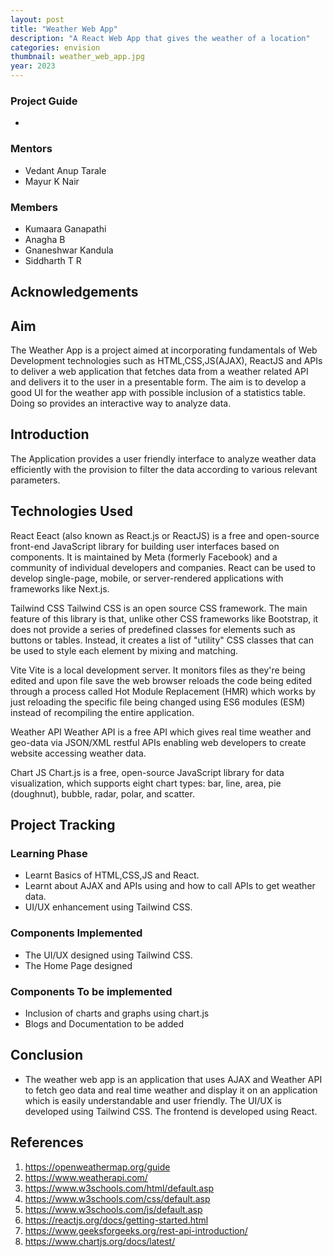 ```yaml
---
layout: post
title: "Weather Web App"
description: "A React Web App that gives the weather of a location"
categories: envision
thumbnail: weather_web_app.jpg
year: 2023
---
```


### Project Guide

- 

### Mentors

- Vedant Anup Tarale
- Mayur K Nair

### Members

- Kumaara Ganapathi
- Anagha B
- Gnaneshwar Kandula
- Siddharth T R

## Acknowledgements



## Aim

The Weather App is a project aimed at incorporating fundamentals of Web Development technologies such as HTML,CSS,JS(AJAX), ReactJS and APIs to deliver a web application that fetches data from a weather related API and delivers it to the user in a presentable form. The aim is to develop a good UI for the weather app with possible inclusion of a statistics table. Doing so provides an interactive way to analyze data.

## Introduction

The Application provides a user friendly interface to analyze weather data efficiently with the provision to filter the data according to various relevant parameters.




## Technologies Used

React
Eeact (also known as React.js or ReactJS) is a free and open-source front-end JavaScript library for building user interfaces based on components. It is maintained by Meta (formerly Facebook) and a community of individual developers and companies.
React can be used to develop single-page, mobile, or server-rendered applications with frameworks like Next.js.

Tailwind CSS
Tailwind CSS is an open source CSS framework. The main feature of this library is that, unlike other CSS frameworks like Bootstrap, it does not provide a series of predefined classes for elements such as buttons or tables. Instead, it creates a list of "utility" CSS classes that can be used to style each element by mixing and matching.

Vite
Vite is a local development server. It monitors files as they're being edited and upon file save the web browser reloads the code being edited through a process called Hot Module Replacement (HMR) which works by just reloading the specific file being changed using ES6 modules (ESM) instead of recompiling the entire application.

Weather API
Weather API is a free API which gives real time weather and geo-data via JSON/XML restful APIs enabling web developers to create website accessing weather data.

Chart JS
Chart.js is a free, open-source JavaScript library for data visualization, which supports eight chart types: bar, line, area, pie (doughnut), bubble, radar, polar, and scatter.


## Project Tracking

### Learning Phase

- Learnt Basics of HTML,CSS,JS and React.
- Learnt about AJAX and APIs using and how to call APIs to get weather data.
- UI/UX enhancement using Tailwind CSS.



### Components Implemented

- The UI/UX designed using Tailwind CSS.
- The Home Page designed

### Components To be implemented

- Inclusion of charts and graphs using chart.js
- Blogs and Documentation to be added



## Conclusion

- The weather web app is an application that uses AJAX and Weather API to fetch geo data and real time weather and display it on an application which is easily understandable and user friendly. The UI/UX is developed using Tailwind CSS. The frontend is developed using React. 

## References

1. https://openweathermap.org/guide
2. https://www.weatherapi.com/
3. https://www.w3schools.com/html/default.asp
4. https://www.w3schools.com/css/default.asp
5. https://www.w3schools.com/js/default.asp
6. https://reactjs.org/docs/getting-started.html
7. https://www.geeksforgeeks.org/rest-api-introduction/
8. https://www.chartjs.org/docs/latest/
